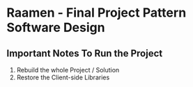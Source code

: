 # Raamen - Final Project Pattern Software Design

## Important Notes To Run the Project
1. Rebuild the whole Project / Solution
2. Restore the Client-side Libraries